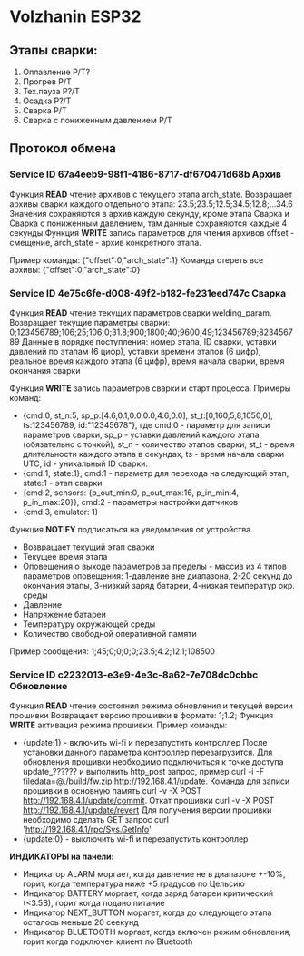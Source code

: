 # Volzhanin ESP32
## Этапы сварки: 
 1. Оплавление P/T?
 2. Прогрев P/T
 3. Тех.пауза P?/T
 4. Осадка P?/T
 5. Сварка P/T
 6. Сварка с пониженным давлением P/T
## Протокол обмена

### Service ID 67a4eeb9-98f1-4186-8717-df670471d68b Архив
Функция **READ** чтение архивов с текущего этапа arch_state.
Возвращает архивы сварки каждого отдельного этапа: 23.5;23.5;12.5;34.5;12.8;...34.6
Значения сохраняются в архив каждую секунду, кроме этапа Сварка и Сварка с пониженным давлением, там данные сохраняются каждые 4 секунды
Функция **WRITE** запись параметров для чтения архивов offset - смещение, arch_state - архив конкретного этапа.

Пример команды: {"offset":0,"arch_state":1}
Команда стереть все архивы: {"offset":0,"arch_state":0}

### Service ID 4e75c6fe-d008-49f2-b182-fe231eed747c Сварка
Функция **READ** чтение текущих параметров сварки welding_param.
Возвращает текущие параметры сварки: 0;123456789;106;25;106;0;31.8;900;1800;40;9600;49;123456789;823456789
Данные в порядке поступления: номер этапа, ID сварки, уставки давлений по этапам (6 цифр), уставки времени этапов (6 цифр), реальное время каждого этапа (6 цифр), время начала сварки, время окончания сварки

Функция **WRITE** запись параметров сварки и старт процесса.
Примеры команд: 
 - {cmd:0, st_n:5, sp_p:[4.6,0.1,0.0,0.0,4.6,0.0], st_t:[0,160,5,8,1050,0], ts:123456789, id:"12345678"}, где cmd:0 - параметр для записи параметров сварки, sp_p - уставки давлений каждого этапа (обязательно с точкой), st_n - количество этапов сварки, st_t - время длительности каждого этапа в секундах, ts - время начала сварки UTC, id - уникальный ID сварки.
 - {cmd:1, state:1}, cmd:1 - параметр для перехода на следующий этап, state:1 - этап сварки
 - {cmd:2, sensors: {p_out_min:0, p_out_max:16, p_in_min:4, p_in_max:20}}, cmd:2 - параметры настройки датчиков
 - {cmd:3, emulator: 1}

Функция **NOTIFY** подписаться на уведомления от устройства.
 - Возвращает текущий этап сварки
 - Текущее время этапа
 - Оповещения о выходе параметров за пределы - массив из 4 типов параметров оповещения: 1-давление вне диапазона, 2-20 секунд до окончания этапы, 3-низкий заряд батареи, 4-низкая температур окр. среды
 - Давление
 - Напряжение батареи 
 - Температуру окружающей среды
 - Количество свободной оперативной памяти 

Пример сообщения: 1;45;0;0;0;0;23.5;4.2;12.1;108500

### Service ID c2232013-e3e9-4e3c-8a62-7e708dc0cbbc Обновление
Функция **READ** чтение состояния режима обновления и текущей версии прошивки
Возвращает версию прошивки в формате: 1;1.2;
Функция **WRITE** активация режима прошивки.
Пример команды:
 - {update:1} - включить wi-fi и перезапустить контроллер
После установки данного параметра контроллер перезагрузится. Для обновления прошивки необходимо подключиться к точке доступа update_?????? и выполнить http_post запрос, пример curl -i -F filedata=@./build/fw.zip  http://192.168.4.1/update. Команда для записи прошивки в основную память curl -v -X POST http://192.168.4.1/update/commit. Откат прошивки curl -v -X POST http://192.168.4.1/update/revert Для получения версии прошивки необходимо сделать GET запрос curl 'http://192.168.4.1/rpc/Sys.GetInfo'
 - {update:0} - выключить wi-fi и перезапустить контроллер 

**ИНДИКАТОРЫ на панели:**
 - Индикатор ALARM моргает, когда давление не в диапазоне +-10%, горит, когда температура ниже +5 градусов по Цельсию
 - Индикатор BATTERY моргает, когда заряд батареи критический (<3.5В), горит когда подано питание 
 - Индикатор NEXT_BUTTON морагет, когда до следующего этапа осталось меньше 20 сеекунд
 - Индикатор BLUETOOTH моргает, когда включен режим обновления, горит когда подключен клиент по Bluetooth